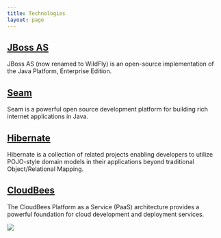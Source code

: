 ```yaml
---
title: Technologies
layout: page
---
```


<h2 class="l--push-top-0"><a href="http://www.jboss.org/">JBoss AS</a></h2>

JBoss AS (now renamed to WildFly) is an open-source implementation of the Java Platform, Enterprise Edition.

## [Seam](http://www.seamframework.org/)

Seam is a powerful open source development platform for building rich internet applications in Java.

## [Hibernate](http://hibernate.org/)

Hibernate is a collection of related projects enabling developers to utilize POJO-style domain models in their applications beyond traditional Object/Relational Mapping.

## [CloudBees](https://cloudbees.com/)

The CloudBees Platform as a Service (PaaS) architecture provides a powerful foundation for cloud development and deployment services.

<img class="l--float-right" src="http://www.cloudbees.com/sites/default/files/Button-Built-on-CB-1.png" />
